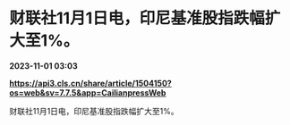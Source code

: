 # 财联社11月1日电，印尼基准股指跌幅扩大至1%。

**2023-11-01 03:03**

**https://api3.cls.cn/share/article/1504150?os=web&sv=7.7.5&app=CailianpressWeb**

财联社11月1日电，印尼基准股指跌幅扩大至1%。